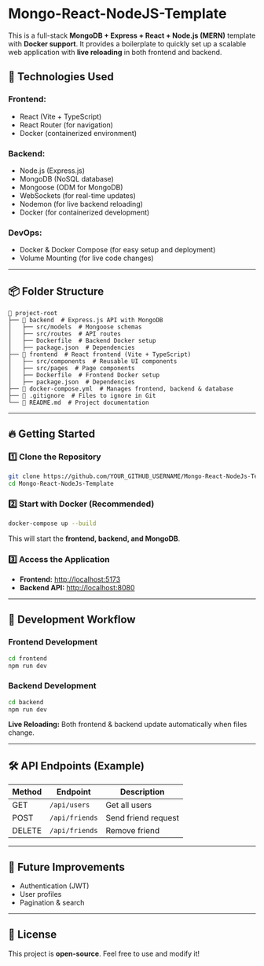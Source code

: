 # Mongo-React-NodeJS-Template

This is a full-stack **MongoDB + Express + React + Node.js (MERN)** template with **Docker support**. It provides a boilerplate to quickly set up a scalable web application with **live reloading** in both frontend and backend.

## 🚀 Technologies Used

### **Frontend:**
- React (Vite + TypeScript)
- React Router (for navigation)
- Docker (containerized environment)

### **Backend:**
- Node.js (Express.js)
- MongoDB (NoSQL database)
- Mongoose (ODM for MongoDB)
- WebSockets (for real-time updates)
- Nodemon (for live backend reloading)
- Docker (for containerized development)

### **DevOps:**
- Docker & Docker Compose (for easy setup and deployment)
- Volume Mounting (for live code changes)

---

## 📦 Folder Structure
```plaintext
📂 project-root
├── 📂 backend  # Express.js API with MongoDB
│   ├── src/models  # Mongoose schemas
│   ├── src/routes  # API routes
│   ├── Dockerfile  # Backend Docker setup
│   ├── package.json  # Dependencies
├── 📂 frontend  # React frontend (Vite + TypeScript)
│   ├── src/components  # Reusable UI components
│   ├── src/pages  # Page components
│   ├── Dockerfile  # Frontend Docker setup
│   ├── package.json  # Dependencies
├── 📄 docker-compose.yml  # Manages frontend, backend & database
├── 📄 .gitignore  # Files to ignore in Git
└── 📄 README.md  # Project documentation
```

---

## 🔥 Getting Started
### **1️⃣ Clone the Repository**
```sh
git clone https://github.com/YOUR_GITHUB_USERNAME/Mongo-React-NodeJs-Template.git
cd Mongo-React-NodeJs-Template
```

### **2️⃣ Start with Docker** (Recommended)
```sh
docker-compose up --build
```
This will start the **frontend, backend, and MongoDB**.

### **3️⃣ Access the Application**
- **Frontend:** [http://localhost:5173](http://localhost:5173)
- **Backend API:** [http://localhost:8080](http://localhost:8080)

---

## 🔧 Development Workflow
### **Frontend Development**
```sh
cd frontend
npm run dev
```

### **Backend Development**
```sh
cd backend
npm run dev
```

**Live Reloading:** Both frontend & backend update automatically when files change.

---

## 🛠 API Endpoints (Example)
| Method | Endpoint        | Description          |
|--------|----------------|----------------------|
| GET    | `/api/users`   | Get all users       |
| POST   | `/api/friends` | Send friend request |
| DELETE | `/api/friends` | Remove friend       |

---

## 🚀 Future Improvements
- Authentication (JWT)
- User profiles
- Pagination & search

---

## 📜 License
This project is **open-source**. Feel free to use and modify it!
